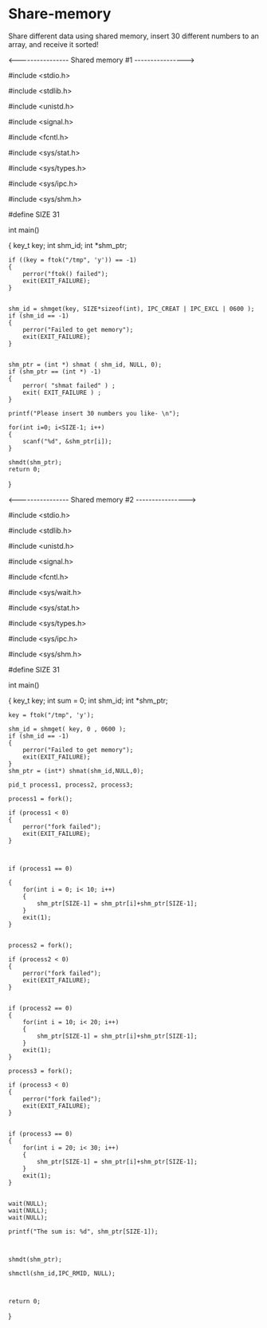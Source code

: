 # Share-memory
Share different data using shared memory, insert 30 different numbers to an array, and receive it sorted!



<---------------- Shared memory #1 ---------------->

#include <stdio.h>

#include <stdlib.h>

#include <unistd.h>

#include <signal.h>

#include <fcntl.h>

#include <sys/stat.h>

#include <sys/types.h>  

#include <sys/ipc.h>  

#include <sys/shm.h>

#define SIZE 31

int main()

{
	key_t key; 
	int shm_id;
	int *shm_ptr;
	
	if ((key = ftok("/tmp", 'y')) == -1)  
	{   
		perror("ftok() failed");   
		exit(EXIT_FAILURE);
	}
		

	shm_id = shmget(key, SIZE*sizeof(int), IPC_CREAT | IPC_EXCL | 0600 );
	if (shm_id == -1)  
	{			
		perror("Failed to get memory");   
		exit(EXIT_FAILURE);
	}
	
	
	shm_ptr = (int *) shmat ( shm_id, NULL, 0);
	if (shm_ptr == (int *) -1)
	{
		perror( "shmat failed" ) ;
		exit( EXIT_FAILURE ) ;
	}

	printf("Please insert 30 numbers you like- \n");
	
	for(int i=0; i<SIZE-1; i++)
	{
		scanf("%d", &shm_ptr[i]);
	}
	
	shmdt(shm_ptr);
	return 0;
}



<---------------- Shared memory #2 ---------------->

#include <stdio.h>

#include <stdlib.h>

#include <unistd.h>

#include <signal.h>

#include <fcntl.h>

#include <sys/wait.h>

#include <sys/stat.h>

#include <sys/types.h>  

#include <sys/ipc.h>  

#include <sys/shm.h>

#define SIZE 31


int main()

{
	key_t key;
	int sum = 0;
	int shm_id;
    int *shm_ptr;


	key = ftok("/tmp", 'y');

	shm_id = shmget( key, 0 , 0600 );
	if (shm_id == -1)  
	{
		perror("Failed to get memory");   
		exit(EXIT_FAILURE);
	}
    shm_ptr = (int*) shmat(shm_id,NULL,0);

	pid_t process1, process2, process3;

	process1 = fork();

	if (process1 < 0)
	{
		perror("fork failed");
		exit(EXIT_FAILURE);
	}

	

	if (process1 == 0)

	{
		for(int i = 0; i< 10; i++)
		{
			shm_ptr[SIZE-1] = shm_ptr[i]+shm_ptr[SIZE-1];
		}
	    exit(1);
	}
	

	process2 = fork();

	if (process2 < 0)
	{
		perror("fork failed");
		exit(EXIT_FAILURE);
	}


	if (process2 == 0)
	{
		for(int i = 10; i< 20; i++)
		{
			shm_ptr[SIZE-1] = shm_ptr[i]+shm_ptr[SIZE-1];
		}
    	exit(1);
	}

	process3 = fork();

	if (process3 < 0)
	{
		perror("fork failed");
		exit(EXIT_FAILURE);
	}


	if (process3 == 0)
	{
		for(int i = 20; i< 30; i++)
		{
			shm_ptr[SIZE-1] = shm_ptr[i]+shm_ptr[SIZE-1];
		}
    	exit(1);
	}

	
	wait(NULL);
	wait(NULL);
	wait(NULL);

	printf("The sum is: %d", shm_ptr[SIZE-1]);

	

	shmdt(shm_ptr);

	shmctl(shm_id,IPC_RMID, NULL);

	

	return 0;

}
